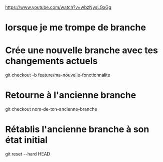 https://www.youtube.com/watch?v=wbzNysLGxGg


# lorsque je me trompe  de branche
# Crée une nouvelle branche avec tes changements actuels
git checkout -b feature/ma-nouvelle-fonctionnalite

# Retourne à l'ancienne branche
git checkout nom-de-ton-ancienne-branche

# Rétablis l'ancienne branche à son état initial
git reset --hard HEAD
